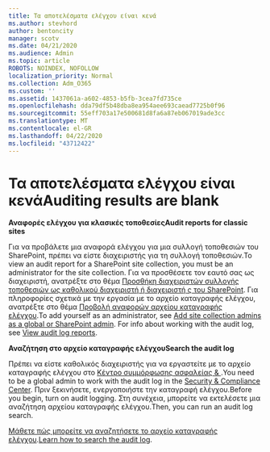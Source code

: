 ```yaml
---
title: Τα αποτελέσματα ελέγχου είναι κενά
ms.author: stevhord
author: bentoncity
manager: scotv
ms.date: 04/21/2020
ms.audience: Admin
ms.topic: article
ROBOTS: NOINDEX, NOFOLLOW
localization_priority: Normal
ms.collection: Adm_O365
ms.custom: ''
ms.assetid: 1437061a-a602-4853-b5fb-3cea7fd735ce
ms.openlocfilehash: dda79df5b48dba8ea954aee693caead7725b0f96
ms.sourcegitcommit: 55eff703a17e500681d8fa6a87eb067019ade3cc
ms.translationtype: MT
ms.contentlocale: el-GR
ms.lasthandoff: 04/22/2020
ms.locfileid: "43712422"
---
```

# <a name="auditing-results-are-blank"></a><span data-ttu-id="1b4c5-102">Τα αποτελέσματα ελέγχου είναι κενά</span><span class="sxs-lookup"><span data-stu-id="1b4c5-102">Auditing results are blank</span></span>

 <span data-ttu-id="1b4c5-103">**Αναφορές ελέγχου για κλασικές τοποθεσίες**</span><span class="sxs-lookup"><span data-stu-id="1b4c5-103">**Audit reports for classic sites**</span></span>
  
<span data-ttu-id="1b4c5-104">Για να προβάλετε μια αναφορά ελέγχου για μια συλλογή τοποθεσιών του SharePoint, πρέπει να είστε διαχειριστής για τη συλλογή τοποθεσιών.</span><span class="sxs-lookup"><span data-stu-id="1b4c5-104">To view an audit report for a SharePoint site collection, you must be an administrator for the site collection.</span></span> <span data-ttu-id="1b4c5-105">Για να προσθέσετε τον εαυτό σας ως διαχειριστή, ανατρέξτε στο θέμα [Προσθήκη διαχειριστών συλλογής τοποθεσιών ως καθολικού διαχειριστή ή διαχειριστή ς του SharePoint](https://go.microsoft.com/fwlink/?linkid=869390). Για πληροφορίες σχετικά με την εργασία με το αρχείο καταγραφής ελέγχου, ανατρέξτε στο θέμα [Προβολή αναφορών αρχείου καταγραφής ελέγχου](https://go.microsoft.com/fwlink/?linkid=395237).</span><span class="sxs-lookup"><span data-stu-id="1b4c5-105">To add yourself as an administrator, see [Add site collection admins as a global or SharePoint admin](https://go.microsoft.com/fwlink/?linkid=869390). For info about working with the audit log, see [View audit log reports](https://go.microsoft.com/fwlink/?linkid=395237).</span></span> 
  
 <span data-ttu-id="1b4c5-106">**Αναζήτηση στο αρχείο καταγραφής ελέγχου**</span><span class="sxs-lookup"><span data-stu-id="1b4c5-106">**Search the audit log**</span></span>
  
<span data-ttu-id="1b4c5-107">Πρέπει να είστε καθολικός διαχειριστής για να εργαστείτε με το αρχείο καταγραφής ελέγχου στο [Κέντρο συμμόρφωσης ασφαλείας &amp; ](https://protection.office.com).</span><span class="sxs-lookup"><span data-stu-id="1b4c5-107">You need to be a global admin to work with the audit log in the [Security &amp; Compliance Center](https://protection.office.com).</span></span> <span data-ttu-id="1b4c5-108">Πριν ξεκινήσετε, ενεργοποιήστε την καταγραφή ελέγχου.</span><span class="sxs-lookup"><span data-stu-id="1b4c5-108">Before you begin, turn on audit logging.</span></span> <span data-ttu-id="1b4c5-109">Στη συνέχεια, μπορείτε να εκτελέσετε μια αναζήτηση αρχείου καταγραφής ελέγχου.</span><span class="sxs-lookup"><span data-stu-id="1b4c5-109">Then, you can run an audit log search.</span></span> 
  
<span data-ttu-id="1b4c5-110">[Μάθετε πώς μπορείτε να αναζητήσετε το αρχείο καταγραφής ελέγχου](https://go.microsoft.com/fwlink/?linkid=708432).</span><span class="sxs-lookup"><span data-stu-id="1b4c5-110">[Learn how to search the audit log](https://go.microsoft.com/fwlink/?linkid=708432).</span></span>
  

